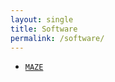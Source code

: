 ```yaml
---
layout: single
title: Software
permalink: /software/
---
```


- [`MAZE`](https://maze-code.github.io)
